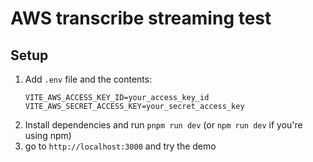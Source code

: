# AWS transcribe streaming test 

## Setup
1. Add `.env` file and the contents:
   ```.dotenv
   VITE_AWS_ACCESS_KEY_ID=your_access_key_id
   VITE_AWS_SECRET_ACCESS_KEY=your_secret_access_key
   ```
2. Install dependencies and run `pnpm run dev` (or `npm run dev` if you're using npm) 
3. go to `http://localhost:3000` and try the demo
